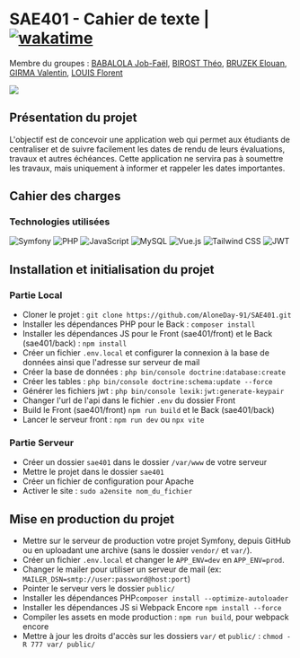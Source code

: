 # SAE401 - Cahier de texte | [![wakatime](https://wakatime.com/badge/user/655aa6eb-7c71-402f-b161-4ab28498501a/project/4bb73051-6ad3-469a-a2b2-911a73ad9be6.svg)](https://wakatime.com/badge/user/655aa6eb-7c71-402f-b161-4ab28498501a/project/4bb73051-6ad3-469a-a2b2-911a73ad9be6)
Membre du groupes : [BABALOLA Job-Faël](https://github.com/Kkeryyann), [BIROST Théo](https://github.com/TheoBirost), [BRUZEK Elouan](https://github.com/AloneDay-91), [GIRMA Valentin](https://github.com/Valgrm), [LOUIS Florent](https://github.com/Lewis3306)

<img src="https://mmi23f03.sae401.ovh/assets/img_accueil-CYZzQbZZ.jpeg" style="width: auto;"/>

## Présentation du projet

L'objectif est de concevoir une application web qui permet aux étudiants de centraliser et de suivre facilement les dates de rendu de leurs évaluations, travaux et autres échéances. Cette application ne servira pas à soumettre les travaux, mais uniquement à informer et rappeler les dates importantes.

## Cahier des charges

### Technologies utilisées
![Symfony](https://img.shields.io/badge/symfony-%23000000.svg?style=for-the-badge&logo=symfony&logoColor=white)
![PHP](https://img.shields.io/badge/php-%23777BB4.svg?style=for-the-badge&logo=php&logoColor=white)
![JavaScript](https://img.shields.io/badge/javascript-%23323330.svg?style=for-the-badge&logo=javascript&logoColor=%23F7DF1E)
![MySQL](https://img.shields.io/badge/mysql-%2300758F.svg?style=for-the-badge&logo=mysql&logoColor=white)
![Vue.js](https://img.shields.io/badge/vuejs-%2335495e.svg?style=for-the-badge&logo=vue.js&logoColor=%234FC08D)
![Tailwind CSS](https://img.shields.io/badge/tailwindcss-%2338B2AC.svg?style=for-the-badge&logo=tailwind-css&logoColor=white)
![JWT](https://img.shields.io/badge/JWT-black?style=for-the-badge&logo=JSON%20web%20tokens)

## Installation et initialisation du projet
### Partie Local
- Cloner le projet : `git clone https://github.com/AloneDay-91/SAE401.git`
- Installer les dépendances PHP pour le Back : `composer install`
- Installer les dépendances JS pour le Front (sae401/front) et le Back (sae401/back) : `npm install`
- Créer un fichier `.env.local` et configurer la connexion à la base de données ainsi que l'adresse sur serveur de mail
- Créer la base de données : `php bin/console doctrine:database:create`
- Créer les tables : `php bin/console doctrine:schema:update --force`
- Générer les fichiers jwt : `php bin/console lexik:jwt:generate-keypair`
- Changer l'url de l'api dans le fichier `.env` du dossier Front
- Build le Front (sae401/front) `npm run build` et le Back (sae401/back)
- Lancer le serveur front : `npm run dev` ou `npx vite`

### Partie Serveur
- Créer un dossier `sae401` dans le dossier `/var/www` de votre serveur
- Mettre le projet dans le dossier `sae401`
- Créer un fichier de configuration pour Apache
- Activer le site : `sudo a2ensite nom_du_fichier`

## Mise en production du projet
- Mettre sur le serveur de production votre projet Symfony, depuis GitHub ou en uploadant une archive (sans le dossier `vendor/` et `var/`).
- Créer un fichier `.env.local` et changer le `APP_ENV=dev` en `APP_ENV=prod`.
- Changer le mailer pour utiliser un serveur de mail (ex: `MAILER_DSN=smtp://user:password@host:port`)
- Pointer le serveur vers le dossier `public/`
- Installer les dépendances PHP`composer install --optimize-autoloader`
- Installer les dépendances JS si Webpack Encore `npm install --force`
- Compiler les assets en mode production : `npm run build`, pour webpack encore
- Mettre à jour les droits d'accès sur les dossiers `var/` et `public/` : `chmod -R 777 var/ public/`
